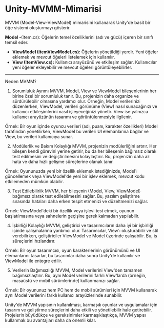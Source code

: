 # Unity-MVMM-Mimarisi

MVVM (Model-View-ViewModel) mimarisini kullanarak Unity'de basit bir öğe sistemi oluşturmayı gösterir.

**Model 
-**(Item.cs): Öğelerin temel özelliklerini (adı ve gücü) içeren bir sınıfı temsil eder.
- **ViewModel (ItemViewModel.cs):** Öğelerin yönetildiği yerdir. Yeni öğeler eklemek ve mevcut öğeleri listelemek için kullanılır.
- **View (ItemView.cs):** Kullanıcı arayüzünü ve etkileşim sağlar. Kullanıcılar yeni öğeler ekleyebilir ve mevcut öğeleri görüntüleyebilirler.

------------------------------------------------------------------------------------------------------------------------------------------------------------------------------------------

Neden MVMM?

1. Sorumluluk Ayrımı
MVVM, Model, View ve ViewModel bileşenlerinin her birine özel bir sorumluluk tanır. Bu, projenizin daha organize ve sürdürülebilir olmasına yardımcı olur. Örneğin, Model verilerinizi düzenlerken, ViewModel, verileri görünüme (View) nasıl sunacağınızı ve kullanıcı etkileşimlerini nasıl işleyeceğinizi yönetir. View ise yalnızca kullanıcı arayüzünün tasarımı ve görüntülenmesiyle ilgilenir.

Örnek: Bir oyun içinde oyuncu verileri (adı, puanı, karakter özellikleri) Model tarafından yönetilirken, ViewModel bu verileri UI elemanlarına bağlar ve View, bu verileri kullanıcıya sunar.

2. Modülerlik ve Bakım Kolaylığı
MVVM, projenizin modülerliğini artırır. Her bileşen kendi görevini yerine getirir, bu da her bileşenin bağımsız olarak test edilmesini ve değiştirilmesini kolaylaştırır. Bu, projenizin daha az hata ve daha hızlı gelişme süreçlerine olanak tanır.

Örnek: Oyununuzda yeni bir özellik eklemek istediğinizde, Model'i güncellemek veya ViewModel'de yeni bir işlev eklemek, mevcut kodu etkilemeden mümkün olabilir.

3. Test Edilebilirlik
MVVM, her bileşenin (Model, View, ViewModel) bağımsız olarak test edilebilmesini sağlar. Bu, yazılım geliştirme sırasında hataları daha erken tespit etmenizi ve düzeltmenizi sağlar.

Örnek: ViewModel'deki bir özellik veya işlevi test etmek, oyunun başlatılmasına veya sahnelerin geçişine gerek kalmadan yapılabilir.

4. İşbirliği Kolaylığı
MVVM, geliştirici ve tasarımcıların daha iyi bir işbirliği içinde çalışmalarına yardımcı olur. Tasarımcılar, View'ı oluşturabilir ve stil verebilirken, geliştiriciler ViewModel ve Model üzerinde çalışabilir. Bu, iş süreçlerini hızlandırır.

Örnek: Bir oyun tasarımcısı, oyun karakterlerinin görünümünü ve UI elemanlarını tasarlar, bu tasarımlar daha sonra Unity'de kullanılır ve ViewModel ile entegre edilir.

5. Verilerin Bağımsızlığı
MVVM, Model verilerini View'den tamamen bağımsızlaştırır. Bu, aynı Model verilerini farklı View'larda (örneğin, masaüstü ve mobil sürümlerinde) kullanmanızı sağlar.

Örnek: Bir oyununuz hem PC hem de mobil sürümleri için MVVM kullanarak aynı Model verilerini farklı kullanıcı arayüzlerinde sunabilir.

Unity'de MVVM yapısının kullanılması, karmaşık oyunlar ve uygulamalar için tasarım ve geliştirme süreçlerini daha etkili ve yönetilebilir hale getirebilir. Projelerin büyüdükçe ve gereksinimler karmaşıklaştıkça, MVVM yapısı kullanmak bu avantajları daha da önemli kılar.

